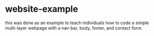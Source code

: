﻿# website-example
 
 this was done as an example to teach individuals how to code a simple multi-layer webpage with a nav-bar, body, footer, and contact form.
